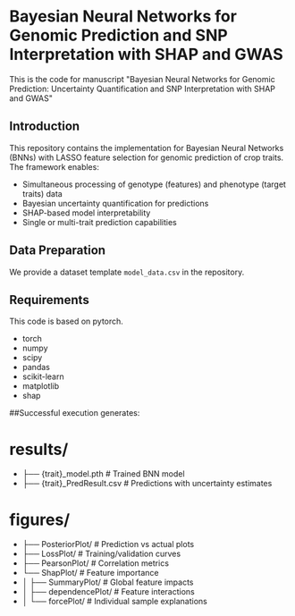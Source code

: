 # Bayesian Neural Networks for Genomic Prediction and SNP Interpretation with SHAP and GWAS
This is the code for manuscript "Bayesian Neural Networks for Genomic Prediction: Uncertainty Quantification and SNP Interpretation with SHAP and GWAS"

## Introduction
This repository contains the implementation for Bayesian Neural Networks (BNNs) with LASSO feature selection for genomic prediction of crop traits. The framework enables:
- Simultaneous processing of genotype (features) and phenotype (target traits) data
- Bayesian uncertainty quantification for predictions
- SHAP-based model interpretability
- Single or multi-trait prediction capabilities


## Data Preparation
We provide a dataset template `model_data.csv` in the repository. 

## Requirements
This code is based on pytorch.

- torch
- numpy
- scipy
- pandas
- scikit-learn
- matplotlib
- shap


##Successful execution generates:
# results/
- ├── {trait}_model.pth               # Trained BNN model
- ├── {trait}_PredResult.csv          # Predictions with uncertainty estimates
# figures/
- ├── PosteriorPlot/                  # Prediction vs actual plots
- ├── LossPlot/                       # Training/validation curves
- ├── PearsonPlot/                    # Correlation metrics
- └── ShapPlot/                       # Feature importance
 - │   ├── SummaryPlot/                # Global feature impacts
 - │   ├── dependencePlot/             # Feature interactions
 - │   └── forcePlot/                  # Individual sample explanations
